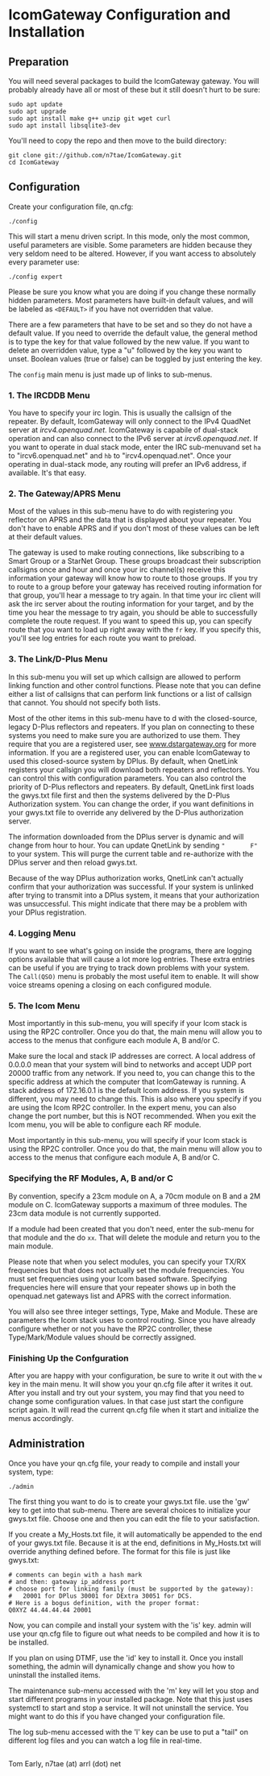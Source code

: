 # IcomGateway Configuration and Installation

## Preparation

You will need several packages to build the IcomGateway gateway. You will probably already have all or most of these but it still doesn't hurt to be sure:

```
sudo apt update
sudo apt upgrade
sudo apt install make g++ unzip git wget curl
sudo apt install libsqlite3-dev
```
You'll need to copy the repo and then move to the build directory:

```
git clone git://github.com/n7tae/IcomGateway.git
cd IcomGateway
```
## Configuration

Create your configuration file, qn.cfg:
```
./config
```
This will start a menu driven script. In this mode, only the most common, useful parameters are visible. Some parameters are hidden because they very seldom need to be altered. However, if you want access to absolutely every parameter use:
```
./config expert
```
Please be sure you know what you are doing if you change these normally hidden parameters. Most parameters have built-in default values, and will be labeled as `<DEFAULT>` if you have not overridden that value.

There are a few parameters that have to be set and so they do not have a default value. If you need to override the default value, the general method is to type the key for that value followed by the new value. If you want to delete an overridden value, type a "u" followed by the key you want to unset. Boolean values (true or false) can be toggled by just entering the key.

The `config` main menu is just made up of links to sub-menus.

### 1. The IRCDDB Menu

You have to specify your irc login. This is usually the callsign of the repeater. By default, IcomGateway will only connect to the IPv4 QuadNet server at *ircv4.openquad.net*. IcomGateway is capabile of dual-stack operation and can also connect to the IPv6 server at *ircv6.openquad.net*. If you want to operate in dual stack mode, enter the IRC sub-menuvand set `ha` to "ircv6.openquad.net" and `hb` to "ircv4.openquad.net". Once your operating in dual-stack mode, any routing will prefer an IPv6 address, if available. It's that easy.

### 2. The Gateway/APRS Menu

Most of the values in this sub-menu have to do with registering you reflector on APRS and the data that is displayed about your repeater. You don't have to enable APRS and if you don't most of these values can be left at their default values.

The gateway is used to make routing connections, like subscribing to a Smart Group or a StarNet Group. These groups broadcast their subscription callsigns once and hour and once your irc channel(s) receive this information your gateway will know how to route to those groups. If you try to route to a group before your gateway has received routing information for that group, you'll hear a message to try again. In that time your irc client will ask the irc server about the routing information for your target, and by the time you hear the message to try again, you should be able to successfully complete the route request. If you want to speed this up, you can specify route that you want to load up right away with the `fr` key. If you specify this, you'll see log entries for each route you want to preload.

### 3. The Link/D-Plus Menu

In this sub-menu you will set up which callsign are allowed to perform linking function and other control functions. Please note that you can define either a list of callsigns that can perform link functions or a list of callsign that cannot. You should not specify both lists.

Most of the other items in this sub-menu have to d with the closed-source, legacy D-Plus reflectors and repeaters. If you plan on connecting to these systems you need to make sure you are authorized to use them. They require that you are a registered user, see www.dstargateway.org for more information. If you are a registered user, you can enable IcomGateway to used this closed-source system by DPlus. By default, when QnetLink registers your callsign you will download both repeaters and reflectors. You can control this with configuration parameters. You can also control the priority of D-Plus reflectors and repeaters. By default, QnetLink first loads the gwys.txt file first and then the systems delivered by the D-Plus Authorization system. You can change the order, if you want definitions in your gwys.txt file to override any delivered by the D-Plus authorization server.

The information downloaded from the DPlus server is dynamic and will change from hour to hour. You can update QnetLink by sending `"       F"` to your system. This will purge the current table and re-authorize with the DPlus server and then reload gwys.txt.

Because of the way DPlus authorization works, QnetLink can't actually confirm that your authorization was successful. If your system is unlinked after trying to transmit into a DPlus system, it means that your authorization was unsuccessful. This might indicate that there may be a problem with your DPlus registration.

### 4. Logging Menu

If you want to see what's going on inside the programs, there are logging options available that will cause a lot more log entries. These extra entries can be useful if you are trying to track down problems with your system. The `Call(QSO)` menu is probably the most useful item to enable. It will show voice streams opening a closing on each configured module.

### 5. The Icom Menu

Most importantly in this sub-menu, you will specify if your Icom stack is using the RP2C controller. Once you do that, the main menu will allow you to access to the menus that configure each module A, B and/or C.

Make sure the local and stack IP addresses are correct. A local address of 0.0.0.0 mean that your system will bind to networks and accept UDP port 20000 traffic from any network. If you need to, you can change this to the specific address at which the computer that IcomGateway is running. A stack address of 172.16.0.1 is the default Icom address. If you system is different, you may need to change this. This is also where you specify if you are using the Icom RP2C controller. In the expert menu, you can also change the port number, but this is NOT recommended. When you exit the Icom menu, you will be able to configure each RF module.

Most importantly in this sub-menu, you will specify if your Icom stack is using the RP2C controller. Once you do that, the main menu will allow you to access to the menus that configure each module A, B and/or C.

### Specifying the RF Modules, A, B and/or C

By convention, specify a 23cm module on A, a 70cm module on B and a 2M module on C. IcomGateway supports a maximum of three modules. The 23cm data module is not currently supported.

If a module had been created that you don't need, enter the sub-menu for that module and the do `xx`. That will delete the module and return you to the main module.

Please note that when you select modules, you can specify your TX/RX frequencies but that does not actually set the module frequencies. You must set frequencies using your Icom based software. Specifying frequencies here will ensure that your repeater shows up in both the openquad.net gateways list and APRS with the correct information.

You will also see three integer settings, Type, Make and Module. These are parameters the Icom stack uses to control routing. Since you have already configure whether or not you have the RP2C controller, these Type/Mark/Module values should be correctly assigned.

### Finishing Up the Confguration

After you are happy with your configuration, be sure to write it out with the `w` key in the main menu. It will show you your qn.cfg file after it writes it out. After you install and try out your system, you may find that you need to change some configuration values. In that case just start the configure script again. It will read the current qn.cfg file when it start and initialize the menus accordingly.

## Administration

Once you have your qn.cfg file, your ready to compile and install your system, type:
```
./admin
```
The first thing you want to do is to create your gwys.txt file. use the 'gw' key to get into that sub-menu. There are several choices to initialize your gwys.txt file. Choose one and then you can edit the file to your satisfaction.

If you create a My_Hosts.txt file, it will automatically be appended to the end of your gwys.txt file. Because it is at the end, definitions in My_Hosts.txt will override anything defined before. The format for this file is just like gwys.txt:
```
# comments can begin with a hash mark
# and then: gateway ip_address port
# choose port for linking family (must be supported by the gateway):
#   20001 for DPlus 30001 for DExtra 30051 for DCS.
# Here is a bogus definition, with the proper format:
Q0XYZ 44.44.44.44 20001
```
Now, you can compile and install your system with the 'is' key. admin will use your qn.cfg file to figure out what needs to be compiled and how it is to be installed.

If you plan on using DTMF, use the 'id' key to install it. Once you install something, the admin will dynamically change and show you how to uninstall the installed items.

The maintenance sub-menu accessed with the 'm' key will let you stop and start different programs in your installed package. Note that this just uses systemctl to start and stop a service. It will not uninstall the service. You might want to do this if you have changed your configuration file.

The log sub-menu accessed with the 'l' key can be use to put a "tail" on different log files and you can watch a log file in real-time.

##

Tom Early, n7tae (at) arrl (dot) net
